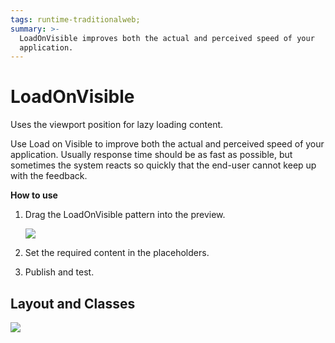 ```yaml
---
tags: runtime-traditionalweb;
summary: >-
  LoadOnVisible improves both the actual and perceived speed of your
  application.
---
```


# LoadOnVisible

Uses the viewport position for lazy loading content.

Use Load on Visible to improve both the actual and perceived speed of your application. Usually response time should be as fast as possible, but sometimes the system reacts so quickly that the end-user cannot keep up with the feedback.

**How to use**

1. Drag the LoadOnVisible pattern into the preview.

   ![](https://github.com/danielmarquespt/docs-product/tree/e7ea3f444d5129dab245c69ab72ae091554bc4fb/src/develop/ui/patterns/web/responsive/images/loadonvisible-image-1.png%3E)

2. Set the required content in the placeholders.
3. Publish and test.

## Layout and Classes

![](https://github.com/danielmarquespt/docs-product/tree/e7ea3f444d5129dab245c69ab72ae091554bc4fb/src/develop/ui/patterns/web/responsive/images/loadonvisible-image-2.png%3E)

